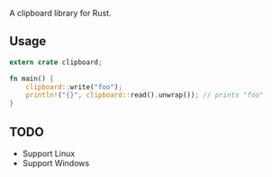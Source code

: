 A clipboard library for Rust.

## Usage

```rust
extern crate clipboard;

fn main() {
    clipboard::write("foo");
    println!("{}", clipboard::read().unwrap()); // prints "foo"
}
```

## TODO

* Support Linux
* Support Windows
